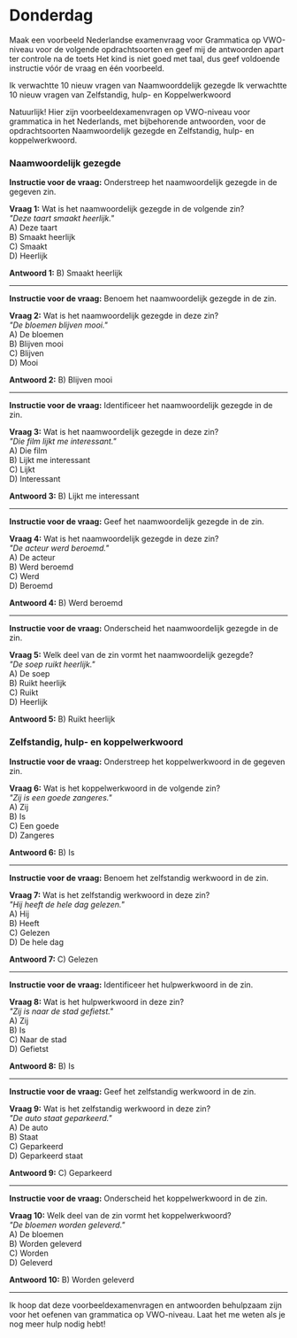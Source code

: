 # Donderdag

Maak een voorbeeld Nederlandse examenvraag voor Grammatica op VWO-niveau voor de volgende opdrachtsoorten en geef mij de antwoorden apart ter controle na de toets Het kind is niet goed met taal, dus geef voldoende instructie vóór de vraag en één voorbeeld.

Ik verwachtte 10 nieuw vragen van Naamwoorddelijk gezegde
Ik verwachtte 10 nieuw vragen van Zelfstandig, hulp- en Koppelwerkwoord

Natuurlijk! Hier zijn voorbeeldexamenvragen op VWO-niveau voor grammatica in het Nederlands, met bijbehorende antwoorden, voor de opdrachtsoorten Naamwoordelijk gezegde en Zelfstandig, hulp- en koppelwerkwoord.

### Naamwoordelijk gezegde

**Instructie voor de vraag:** Onderstreep het naamwoordelijk gezegde in de gegeven zin.

**Vraag 1:** Wat is het naamwoordelijk gezegde in de volgende zin?  
*"Deze taart smaakt heerlijk."*  
A) Deze taart  
B) Smaakt heerlijk  
C) Smaakt  
D) Heerlijk  

**Antwoord 1:** B) Smaakt heerlijk

---

**Instructie voor de vraag:** Benoem het naamwoordelijk gezegde in de zin.

**Vraag 2:** Wat is het naamwoordelijk gezegde in deze zin?  
*"De bloemen blijven mooi."*  
A) De bloemen  
B) Blijven mooi  
C) Blijven  
D) Mooi  

**Antwoord 2:** B) Blijven mooi

---

**Instructie voor de vraag:** Identificeer het naamwoordelijk gezegde in de zin.

**Vraag 3:** Wat is het naamwoordelijk gezegde in deze zin?  
*"Die film lijkt me interessant."*  
A) Die film  
B) Lijkt me interessant  
C) Lijkt  
D) Interessant  

**Antwoord 3:** B) Lijkt me interessant

---

**Instructie voor de vraag:** Geef het naamwoordelijk gezegde in de zin.

**Vraag 4:** Wat is het naamwoordelijk gezegde in deze zin?  
*"De acteur werd beroemd."*  
A) De acteur  
B) Werd beroemd  
C) Werd  
D) Beroemd  

**Antwoord 4:** B) Werd beroemd

---

**Instructie voor de vraag:** Onderscheid het naamwoordelijk gezegde in de zin.

**Vraag 5:** Welk deel van de zin vormt het naamwoordelijk gezegde?  
*"De soep ruikt heerlijk."*  
A) De soep  
B) Ruikt heerlijk  
C) Ruikt  
D) Heerlijk  

**Antwoord 5:** B) Ruikt heerlijk

### Zelfstandig, hulp- en koppelwerkwoord

**Instructie voor de vraag:** Onderstreep het koppelwerkwoord in de gegeven zin.

**Vraag 6:** Wat is het koppelwerkwoord in de volgende zin?  
*"Zij is een goede zangeres."*  
A) Zij  
B) Is  
C) Een goede  
D) Zangeres  

**Antwoord 6:** B) Is

---

**Instructie voor de vraag:** Benoem het zelfstandig werkwoord in de zin.

**Vraag 7:** Wat is het zelfstandig werkwoord in deze zin?  
*"Hij heeft de hele dag gelezen."*  
A) Hij  
B) Heeft  
C) Gelezen  
D) De hele dag  

**Antwoord 7:** C) Gelezen

---

**Instructie voor de vraag:** Identificeer het hulpwerkwoord in de zin.

**Vraag 8:** Wat is het hulpwerkwoord in deze zin?  
*"Zij is naar de stad gefietst."*  
A) Zij  
B) Is  
C) Naar de stad  
D) Gefietst  

**Antwoord 8:** B) Is

---

**Instructie voor de vraag:** Geef het zelfstandig werkwoord in de zin.

**Vraag 9:** Wat is het zelfstandig werkwoord in deze zin?  
*"De auto staat geparkeerd."*  
A) De auto  
B) Staat  
C) Geparkeerd  
D) Geparkeerd staat  

**Antwoord 9:** C) Geparkeerd

---

**Instructie voor de vraag:** Onderscheid het koppelwerkwoord in de zin.

**Vraag 10:** Welk deel van de zin vormt het koppelwerkwoord?  
*"De bloemen worden geleverd."*  
A) De bloemen  
B) Worden geleverd  
C) Worden  
D) Geleverd  

**Antwoord 10:** B) Worden geleverd

---

Ik hoop dat deze voorbeeldexamenvragen en antwoorden behulpzaam zijn voor het oefenen van grammatica op VWO-niveau. Laat het me weten als je nog meer hulp nodig hebt!
